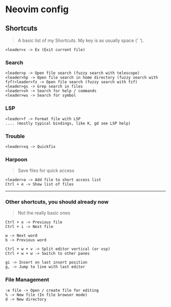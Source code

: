# Neovim config

## Shortcuts

> A basic list of my Shortcuts. My <leader> key is as usually space (' ').

```
<leader>x -> Ex (Exit current file)
```

### Search 

```
<leader>p -> Open file search (fuzzy search with telescope) 
<leader>hp -> Open file search in home directory (fuzzy search with fzf)<leader>fz -> Open file search (fuzzy search with fzf) 
<leader>gs -> Grep search in files
<leader>vh -> Search for help / commands
<leader>ws -> Search for symbol
```

### LSP

```
<leader>f -> Format file with LSP
.... (mostly typical bindings, like K, gd see LSP help)
```

### Trouble

```
<leader>xq -> Quickfix
```


### Harpoon

> Save files for quick access

```
<leader>a -> Add file to short access list
Ctrl + e -> Show list of files
```

-----

### Other shortcuts, you should already now

> Not the really basic ones

```
Ctrl + o -> Previous file
Ctrl + i -> Next file

w -> Next word
b -> Previous word

Ctrl + w + v -> Split editor vertical (or vsp)
Ctrl + w + w -> Switch to other panes

gi -> Insert on last insert position
g, -> Jump to line with last editor
```

### File Management

```
:e file -> Open / create file for editing
% -> New file (In file browser mode)
d -> New directory
```

